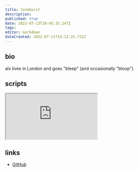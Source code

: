 ```yaml
---
title: toneburst
description: 
published: true
date: 2022-07-13T10:45:32.247Z
tags: 
editor: markdown
dateCreated: 2022-07-11T14:12:25.722Z
---
```


## bio

alx lives in London and goes "bleep" (and occasionally "bloop").

## scripts

<iframe src="https://p3r7.github.io/norns-gallery-render/?author=toneburst"id="gallery-iframe"></iframe>

## links

- [GitHub](https://github.com/toneburst/)